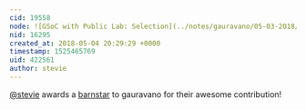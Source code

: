 ```yaml
---
cid: 19558
node: ![GSoC with Public Lab: Selection](../notes/gauravano/05-03-2018/gsoc-with-public-lab-selection)
nid: 16295
created_at: 2018-05-04 20:29:29 +0000
timestamp: 1525465769
uid: 422561
author: stevie
---
```


[@stevie](/profile/stevie) awards a <a href="//publiclab.org/wiki/barnstars">barnstar</a> to gauravano for their awesome contribution!
